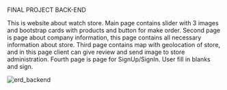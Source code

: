 FINAL PROJECT BACK-END

This is website about watch store. Main page contains slider with 3 images and bootstrap cards with products and button for make order. Second page is page about company information, this page contains all necessary information about store. Third page contains map with geolocation of store, and in this page client can give review and send image to store administration. Fourth page is page for SignUp/SignIn. User fill in blanks and sign.

![erd_backend](https://user-images.githubusercontent.com/56475043/115450045-40468400-a23d-11eb-8ad1-c8961f3ffbd1.jpg)
